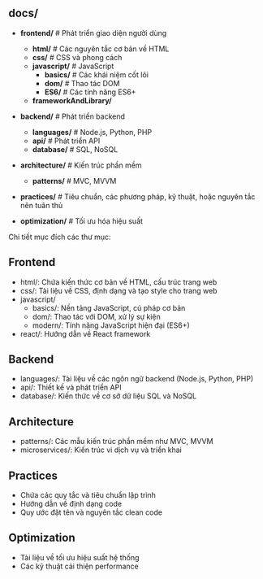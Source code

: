 ## docs/
- **frontend/**  # Phát triển giao diện người dùng
  - **html/**  # Các nguyên tắc cơ bản về HTML
  - **css/**  # CSS và phong cách
  - **javascript/**  # JavaScript
    - **basics/**  # Các khái niệm cốt lõi
    - **dom/**  # Thao tác DOM
    - **ES6/**  # Các tính năng ES6+
  - **frameworkAndLibrary/**

- **backend/**  # Phát triển backend
  - **languages/**  # Node.js, Python, PHP
  - **api/**  # Phát triển API
  - **database/**  # SQL, NoSQL

- **architecture/**  # Kiến trúc phần mềm
  - **patterns/**  # MVC, MVVM

- **practices/**  # Tiêu chuẩn, các phương pháp, kỹ thuật, hoặc nguyên tắc nên tuân thủ 

- **optimization/**  # Tối ưu hóa hiệu suất

Chi tiết mục đích các thư mục:

## Frontend
- html/: Chứa kiến thức cơ bản về HTML, cấu trúc trang web
- css/: Tài liệu về CSS, định dạng và tạo style cho trang web
- javascript/
  + basics/: Nền tảng JavaScript, cú pháp cơ bản
  + dom/: Thao tác với DOM, xử lý sự kiện
  + modern/: Tính năng JavaScript hiện đại (ES6+)
- react/: Hướng dẫn về React framework

## Backend
- languages/: Tài liệu về các ngôn ngữ backend (Node.js, Python, PHP)
- api/: Thiết kế và phát triển API
- database/: Kiến thức về cơ sở dữ liệu SQL và NoSQL

## Architecture
- patterns/: Các mẫu kiến trúc phần mềm như MVC, MVVM
- microservices/: Kiến trúc vi dịch vụ và triển khai

## Practices
- Chứa các quy tắc và tiêu chuẩn lập trình
- Hướng dẫn về định dạng code
- Quy ước đặt tên và nguyên tắc clean code

## Optimization
- Tài liệu về tối ưu hiệu suất hệ thống
- Các kỹ thuật cải thiện performance